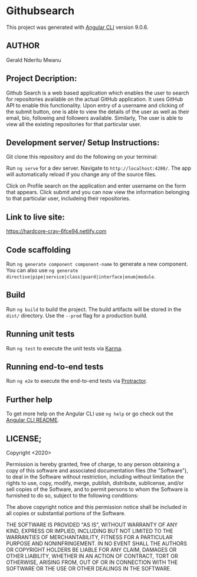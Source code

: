 # Githubsearch

This project was generated with [Angular CLI](https://github.com/angular/angular-cli) version 9.0.6.

## AUTHOR
 
Gerald Nderitu Mwanu

## Project Decription:
Github Search is a web based application which enables the user to search for repositories available on the actual GitHub application. It uses GitHub API to enable this functionality. Upon entry of a username and clicking of the submit button, one is able to view the details of the user as well as their email, bio, following and followers available. Similarly, The user is able to view all the existing repositories for that particular user.

## Development server/ Setup Instructions:

Git clone this repository and do the following on your terminal:

Run `ng serve` for a dev server. Navigate to `http://localhost:4200/`. The app will automatically reload if you change any of the source files.

Click on Profile search on the application and enter username on the form that appears. Click submit and you can now view the information belonging to that particular user, includeing their repositories.

## Link to live site: 

https://hardcore-cray-6fce94.netlify.com

## Code scaffolding

Run `ng generate component component-name` to generate a new component. You can also use `ng generate directive|pipe|service|class|guard|interface|enum|module`.

## Build

Run `ng build` to build the project. The build artifacts will be stored in the `dist/` directory. Use the `--prod` flag for a production build.

## Running unit tests

Run `ng test` to execute the unit tests via [Karma](https://karma-runner.github.io).

## Running end-to-end tests

Run `ng e2e` to execute the end-to-end tests via [Protractor](http://www.protractortest.org/).

## Further help

To get more help on the Angular CLI use `ng help` or go check out the [Angular CLI README](https://github.com/angular/angular-cli/blob/master/README.md).

## LICENSE;

Copyright <2020> <Gerald Nderitu>

Permission is hereby granted, free of charge, to any person obtaining a copy of this software and associated documentation files (the "Software"), to deal in the Software without restriction, including without limitation the rights to use, copy, modify, merge, publish, distribute, sublicense, and/or sell copies of the Software, and to permit persons to whom the Software is furnished to do so, subject to the following conditions:

The above copyright notice and this permission notice shall be included in all copies or substantial portions of the Software.

THE SOFTWARE IS PROVIDED "AS IS", WITHOUT WARRANTY OF ANY KIND, EXPRESS OR IMPLIED, INCLUDING BUT NOT LIMITED TO THE WARRANTIES OF MERCHANTABILITY, FITNESS FOR A PARTICULAR PURPOSE AND NONINFRINGEMENT. IN NO EVENT SHALL THE AUTHORS OR COPYRIGHT HOLDERS BE LIABLE FOR ANY CLAIM, DAMAGES OR OTHER LIABILITY, WHETHER IN AN ACTION OF CONTRACT, TORT OR OTHERWISE, ARISING FROM, OUT OF OR IN CONNECTION WITH THE SOFTWARE OR THE USE OR OTHER DEALINGS IN THE SOFTWARE.


